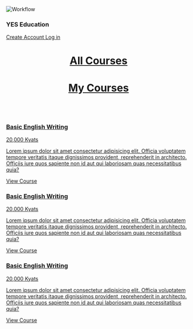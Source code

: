 <!DOCTYPE html>
<html lang="en">
<head>
    <meta charset="UTF-8">
    <meta name="viewport" content="width=device-width, initial-scale=1.0">
    <link href="https://unpkg.com/tailwindcss@^2/dist/tailwind.min.css" rel="stylesheet">
    <title>Home</title>
</head>
<body>
    <!-- This example requires Tailwind CSS v2.0+ -->
    <div>
        <nav class="bg-gray-800">
            <div class="max-w-7xl mx-auto px-4 sm:px-6 lg:px-8">
                <div class="flex items-center justify-between h-16">
                    <div class="flex items-center">
                        <div class="flex-shrink-0">
                            <img class="h-8 w-8" src="https://tailwindui.com/img/logos/workflow-mark-indigo-500.svg" alt="Workflow">
                        </div>
                        <h3 class="text-md lg:text-lg p-4 text-white font-bold">YES Education</h3>
                    </div>
                    <div>
                        <div class="ml-4 flex items-center md:ml-6">
                            <a href="register.html" class="p-3  rounded text-center text-white hover:text-white hover:bg-black focus:outline-none focus:ring-1   focus:ring-offset-2 focus:ring-offset-black focus:ring-white">
                                Create Account
                            </a>
                            <a href="login.html" class="p-3  rounded text-center text-white hover:text-white hover:shadow hover:bg-black focus:outline-none focus:ring-1   focus:ring-offset-2 focus:ring-offset-black focus:ring-white">
                                Log in
                            </a>
                        </div>
                    </div>
                </div>
            </div>
        </nav>
        <header class="bg-white shadow">
            <div class="max-w-7xl mx-auto py-6 px-4 sm:px-6 lg:px-8 flex justify-between">
                <a href="index.html" class="hover:bg-red-700 w-full text-center">
                    <h1 class="text-3xl font-bold leading-tight text-gray-900 hover:text-white">
                        All Courses
                    </h1>
                </a>
                <a href="mycourses.html" class="hover:bg-red-700 w-full text-center">
                    <h1 class="text-3xl font-bold leading-tight text-gray-900 hover:text-white">
                        My Courses
                    </h1>
                </a>
            </div>
        </header>
        <main>
            <div class="max-w-7xl mx-auto py-6 sm:px-6 lg:px-8">
                <!-- Replace with your content -->
          <a href="course.html">
            <div class="shadow-lg flex flex-col mb-12">
                <img src="https://source.unsplash.com/random" alt="" class="w-full h-32 object-cover">
              <div class="flex justify-between">
                <h3 class="text-lg font-bold p-6">Basic English Writing</h3>
                <p class="font-bold p-6">20,000 Kyats</p>
              </div>
                <p class="p-6 leading-relaxed">Lorem ipsum dolor sit amet consectetur adipisicing elit. Officia voluptatem tempore veritatis itaque dignissimos provident, reprehenderit in architecto. Officiis iure quos sapiente non id aut qui laboriosam quas necessitatibus quia?</p>
                <a href="course.html" class="lg:hidden w-full text-center p-5 underline text-md ">View Course</a>
              </div>
          </a>
          <!-- Course Card -->
          <a href="course.html">
            <div class="shadow-lg flex flex-col  mb-12">
                <img src="https://source.unsplash.com/random" alt="" class="w-full h-32 object-cover">
              <div class="flex justify-between">
                <h3 class="text-lg font-bold p-6">Basic English Writing</h3>
                <p class="font-bold p-6">20,000 Kyats</p>
              </div>
                <p class="p-6">Lorem ipsum dolor sit amet consectetur adipisicing elit. Officia voluptatem tempore veritatis itaque dignissimos provident, reprehenderit in architecto. Officiis iure quos sapiente non id aut qui laboriosam quas necessitatibus quia?</p>
                <a href="course.html" class="lg:hidden w-full text-center p-5 underline text-md ">View Course</a> 
            </div>
          </a>
          <!-- Course Card -->
          <a href="course.html">
            <div class="shadow-lg flex flex-col  mb-12">
                <img src="https://source.unsplash.com/random" alt="" class="w-full h-32 object-cover">
              <div class="flex justify-between">
                <h3 class="text-lg font-bold p-6">Basic English Writing</h3>
                <p class="font-bold p-6">20,000 Kyats</p>
              </div>
                <p class="p-6">Lorem ipsum dolor sit amet consectetur adipisicing elit. Officia voluptatem tempore veritatis itaque dignissimos provident, reprehenderit in architecto. Officiis iure quos sapiente non id aut qui laboriosam quas necessitatibus quia?</p>
                <a href="course.html" class="lg:hidden w-full text-center p-5 underline text-md ">View Course</a> 
            </div>
          </a>
                <!-- /End replace -->
            </div>
        </main>
    </div>
</body>
</html>